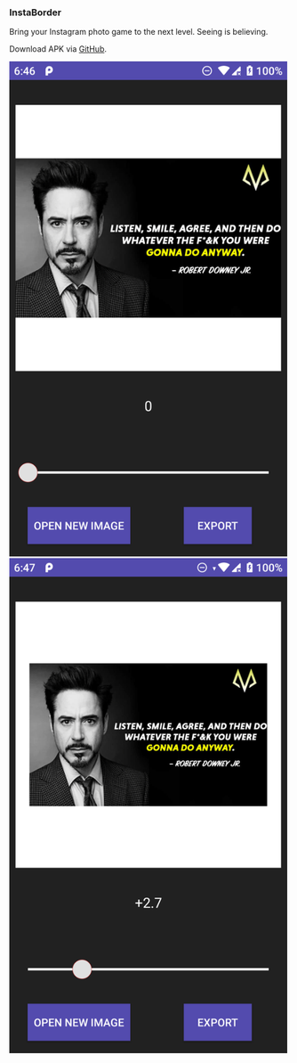 ### InstaBorder

Bring your Instagram photo game to the next level. Seeing is believing.

Download APK via [GitHub](https://github.com/yelinaung/InstaBorder/releases/download/v0.0.1/insta_border-v0.0.1-release.apk).

<img src="/images/screenshot_1.png" width="500">
<img src="/images/screenshot_2.png" width="500">
